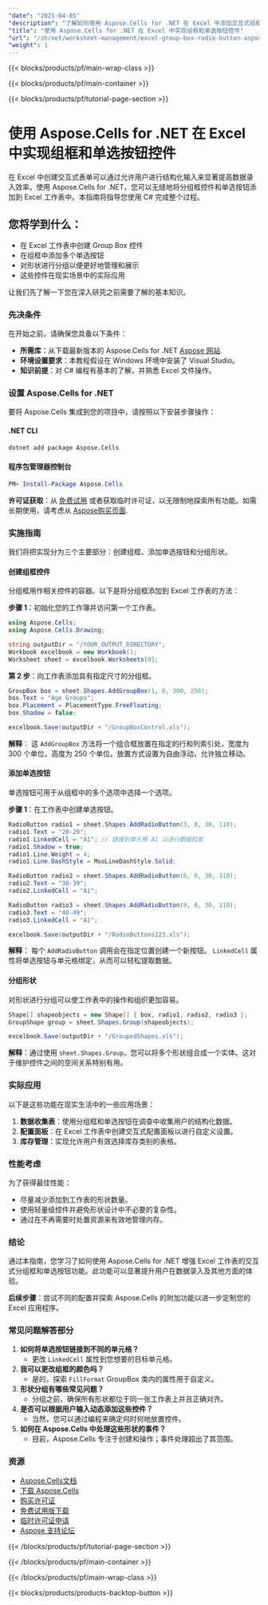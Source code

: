 ```yaml
---
"date": "2025-04-05"
"description": "了解如何使用 Aspose.Cells for .NET 在 Excel 中添加交互式组框和单选按钮，从而提高数据输入效率。"
"title": "使用 Aspose.Cells for .NET 在 Excel 中实现组框和单选按钮控件"
"url": "/zh/net/worksheet-management/excel-group-box-radio-button-aspose-cells/"
"weight": 1
---
```


{{< blocks/products/pf/main-wrap-class >}}

{{< blocks/products/pf/main-container >}}

{{< blocks/products/pf/tutorial-page-section >}}


# 使用 Aspose.Cells for .NET 在 Excel 中实现组框和单选按钮控件

在 Excel 中创建交互式表单可以通过允许用户进行结构化输入来显著提高数据录入效率。使用 Aspose.Cells for .NET，您可以无缝地将分组框控件和单选按钮添加到 Excel 工作表中。本指南将指导您使用 C# 完成整个过程。

## 您将学到什么：
- 在 Excel 工作表中创建 Group Box 控件
- 在组框中添加多个单选按钮
- 对形状进行分组以便更好地管理和展示
- 这些控件在现实场景中的实际应用

让我们先了解一下您在深入研究之前需要了解的基本知识。

### 先决条件
在开始之前，请确保您具备以下条件：
- **所需库**：从下载最新版本的 Aspose.Cells for .NET [Aspose 网站](https://releases。aspose.com/cells/net/).
- **环境设置要求**：本教程假设在 Windows 环境中安装了 Visual Studio。
- **知识前提**：对 C# 编程有基本的了解，并熟悉 Excel 文件操作。

### 设置 Aspose.Cells for .NET
要将 Aspose.Cells 集成到您的项目中，请按照以下安装步骤操作：

#### .NET CLI
```bash
dotnet add package Aspose.Cells
```

#### 程序包管理器控制台
```powershell
PM> Install-Package Aspose.Cells
```

**许可证获取**：从 [免费试用](https://releases.aspose.com/cells/net/) 或者获取临时许可证，以无限制地探索所有功能。如需长期使用，请考虑从 [Aspose购买页面](https://purchase。aspose.com/buy).

### 实施指南
我们将把实现分为三个主要部分：创建组框、添加单选按钮和分组形状。

#### 创建组框控件
分组框用作相关控件的容器。以下是将分组框添加到 Excel 工作表的方法：

**步骤 1**：初始化您的工作簿并访问第一个工作表。
```csharp
using Aspose.Cells;
using Aspose.Cells.Drawing;

string outputDir = "/YOUR_OUTPUT_DIRECTORY";
Workbook excelbook = new Workbook();
Worksheet sheet = excelbook.Worksheets[0];
```

**第 2 步**：向工作表添加具有指定尺寸的分组框。
```csharp
GroupBox box = sheet.Shapes.AddGroupBox(1, 0, 300, 250);
box.Text = "Age Groups";
box.Placement = PlacementType.FreeFloating;
box.Shadow = false;

excelbook.Save(outputDir + "/GroupBoxControl.xls");
```

**解释**： 这 `AddGroupBox` 方法将一个组合框放置在指定的行和列索引处，宽度为 300 个单位，高度为 250 个单位。放置方式设置为自由浮动，允许独立移动。

#### 添加单选按钮
单选按钮可用于从组框中的多个选项中选择一个选项。

**步骤 1**：在工作表中创建单选按钮。
```csharp
RadioButton radio1 = sheet.Shapes.AddRadioButton(3, 0, 30, 110);
radio1.Text = "20-29";
radio1.LinkedCell = "A1"; // 链接到单元格 A1 以进行数据检索
radio1.Shadow = true;
radio1.Line.Weight = 4;
radio1.Line.DashStyle = MsoLineDashStyle.Solid;

RadioButton radio2 = sheet.Shapes.AddRadioButton(6, 0, 30, 110);
radio2.Text = "30-39";
radio2.LinkedCell = "A1";

RadioButton radio3 = sheet.Shapes.AddRadioButton(9, 0, 30, 110);
radio3.Text = "40-49";
radio3.LinkedCell = "A1";

excelbook.Save(outputDir + "/RadioButtons123.xls");
```

**解释**： 每个 `AddRadioButton` 调用会在指定位置创建一个新按钮。 `LinkedCell` 属性将单选按钮与单元格绑定，从而可以轻松提取数据。

#### 分组形状
对形状进行分组可以使工作表中的操作和组织更加容易。
```csharp
Shape[] shapeobjects = new Shape[] { box, radio1, radio2, radio3 };
GroupShape group = sheet.Shapes.Group(shapeobjects);

excelbook.Save(outputDir + "/GroupedShapes.xls");
```

**解释**：通过使用 `sheet.Shapes.Group`，您可以将多个形状组合成一个实体。这对于维护控件之间的空间关系特别有用。

### 实际应用
以下是这些功能在现实生活中的一些应用场景：
1. **数据收集表**：使用分组框和单选按钮在调查中收集用户的结构化数据。
2. **配置面板**：在 Excel 工作表中创建交互式配置面板以进行自定义设置。
3. **库存管理**：实现允许用户有效选择库存类别的表格。

### 性能考虑
为了获得最佳性能：
- 尽量减少添加到工作表的形状数量。
- 使用轻量级控件并避免形状设计中不必要的复杂性。
- 通过在不再需要时处置资源来有效地管理内存。

### 结论
通过本指南，您学习了如何使用 Aspose.Cells for .NET 增强 Excel 工作表的交互式分组框和单选按钮功能。此功能可以显著提升用户在数据录入及其他方面的体验。

**后续步骤**：尝试不同的配置并探索 Aspose.Cells 的附加功能以进一步定制您的 Excel 应用程序。

### 常见问题解答部分
1. **如何将单选按钮链接到不同的单元格？**
   - 更改 `LinkedCell` 属性到您想要的目标单元格。
2. **我可以更改组框的颜色吗？**
   - 是的，探索 `FillFormat` GroupBox 类内的属性用于自定义。
3. **形状分组有哪些常见问题？**
   - 分组之前，确保所有形状都位于同一张工作表上并且正确对齐。
4. **是否可以根据用户输入动态添加这些控件？**
   - 当然，您可以通过编程来确定何时何地放置控件。
5. **如何在 Aspose.Cells 中处理这些形状的事件？**
   - 目前，Aspose.Cells 专注于创建和操作；事件处理超出了其范围。

### 资源
- [Aspose.Cells文档](https://reference.aspose.com/cells/net/)
- [下载 Aspose.Cells](https://releases.aspose.com/cells/net/)
- [购买许可证](https://purchase.aspose.com/buy)
- [免费试用版下载](https://releases.aspose.com/cells/net/)
- [临时许可证申请](https://purchase.aspose.com/temporary-license/)
- [Aspose 支持论坛](https://forum.aspose.com/c/cells/9)

{{< /blocks/products/pf/tutorial-page-section >}}

{{< /blocks/products/pf/main-container >}}

{{< /blocks/products/pf/main-wrap-class >}}

{{< blocks/products/products-backtop-button >}}